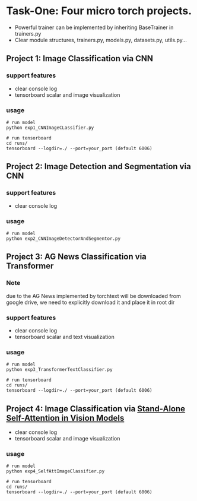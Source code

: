 # Task-One: Four micro torch projects.
- Powerful trainer can be implemented by inheriting BaseTrainer in trainers.py
- Clear module structures, trainers.py, models.py, datasets.py, utils.py...  

## Project 1: Image Classification via CNN
### support features
- clear console log
- tensorboard scalar and image visualization
### usage
```
# run model
python exp1_CNNImageCLassifier.py

# run tensorboard
cd runs/
tensorboard --logdir=./ --port=your_port (default 6006)
```


## Project 2: Image Detection and Segmentation via CNN
### support features
- clear console log
### usage
```
# run model
python exp2_CNNImageDetectorAndSegmentor.py
```


## Project 3: AG News Classification via Transformer
### Note 
due to the AG News implemented by torchtext will be downloaded from google drive, 
we need to explicitly download it and place it in root dir
### support features
- clear console log
- tensorboard scalar and text visualization
### usage
```
# run model
python exp3_TransformerTextClassifier.py

# run tensorboard
cd runs/
tensorboard --logdir=./ --port=your_port (default 6006)
```


## Project 4: Image Classification via [Stand-Alone Self-Attention in Vision Models](https://papers.nips.cc/paper/8302-stand-alone-self-attention-in-vision-models.pdf)
- clear console log
- tensorboard scalar and image visualization
### usage
```
# run model
python exp4_SelfAttImageClassifier.py

# run tensorboard
cd runs/
tensorboard --logdir=./ --port=your_port (default 6006)
```